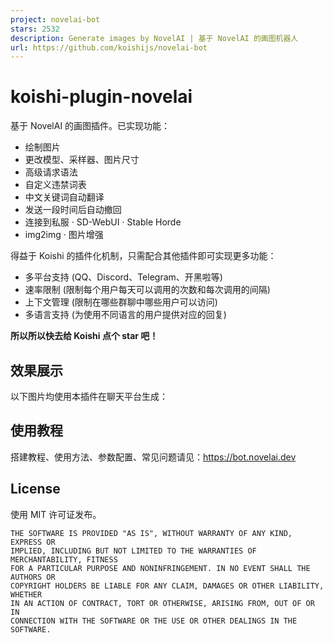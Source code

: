 ```yaml
---
project: novelai-bot
stars: 2532
description: Generate images by NovelAI | 基于 NovelAI 的画图机器人
url: https://github.com/koishijs/novelai-bot
---
```


koishi-plugin-novelai
=====================

基于 NovelAI 的画图插件。已实现功能：

-   绘制图片
-   更改模型、采样器、图片尺寸
-   高级请求语法
-   自定义违禁词表
-   中文关键词自动翻译
-   发送一段时间后自动撤回
-   连接到私服 · SD-WebUI · Stable Horde
-   img2img · 图片增强

得益于 Koishi 的插件化机制，只需配合其他插件即可实现更多功能：

-   多平台支持 (QQ、Discord、Telegram、开黑啦等)
-   速率限制 (限制每个用户每天可以调用的次数和每次调用的间隔)
-   上下文管理 (限制在哪些群聊中哪些用户可以访问)
-   多语言支持 (为使用不同语言的用户提供对应的回复)

**所以所以快去给 Koishi 点个 star 吧！**

效果展示
----

以下图片均使用本插件在聊天平台生成：

使用教程
----

搭建教程、使用方法、参数配置、常见问题请见：https://bot.novelai.dev

License
-------

使用 MIT 许可证发布。

```
THE SOFTWARE IS PROVIDED "AS IS", WITHOUT WARRANTY OF ANY KIND, EXPRESS OR
IMPLIED, INCLUDING BUT NOT LIMITED TO THE WARRANTIES OF MERCHANTABILITY, FITNESS
FOR A PARTICULAR PURPOSE AND NONINFRINGEMENT. IN NO EVENT SHALL THE AUTHORS OR
COPYRIGHT HOLDERS BE LIABLE FOR ANY CLAIM, DAMAGES OR OTHER LIABILITY, WHETHER
IN AN ACTION OF CONTRACT, TORT OR OTHERWISE, ARISING FROM, OUT OF OR IN
CONNECTION WITH THE SOFTWARE OR THE USE OR OTHER DEALINGS IN THE SOFTWARE.
```
